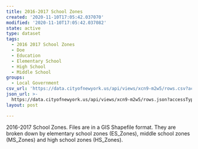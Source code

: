 ```yaml
---
title: 2016-2017 School Zones
created: '2020-11-10T17:05:42.037070'
modified: '2020-11-10T17:05:42.037082'
state: active
type: dataset
tags:
  - 2016 2017 School Zones
  - Doe
  - Education
  - Elementary School
  - High School
  - Middle School
groups:
  - Local Government
csv_url: 'https://data.cityofnewyork.us/api/views/xcn9-m2w5/rows.csv?accessType=DOWNLOAD'
json_url: >-
  https://data.cityofnewyork.us/api/views/xcn9-m2w5/rows.json?accessType=DOWNLOAD
layout: post

---
```

2016-2017 School Zones. Files are in a GIS Shapefile format. They are broken down by elementary school zones (ES_Zones), middle school zones (MS_Zones) and high school zones (HS_Zones).
